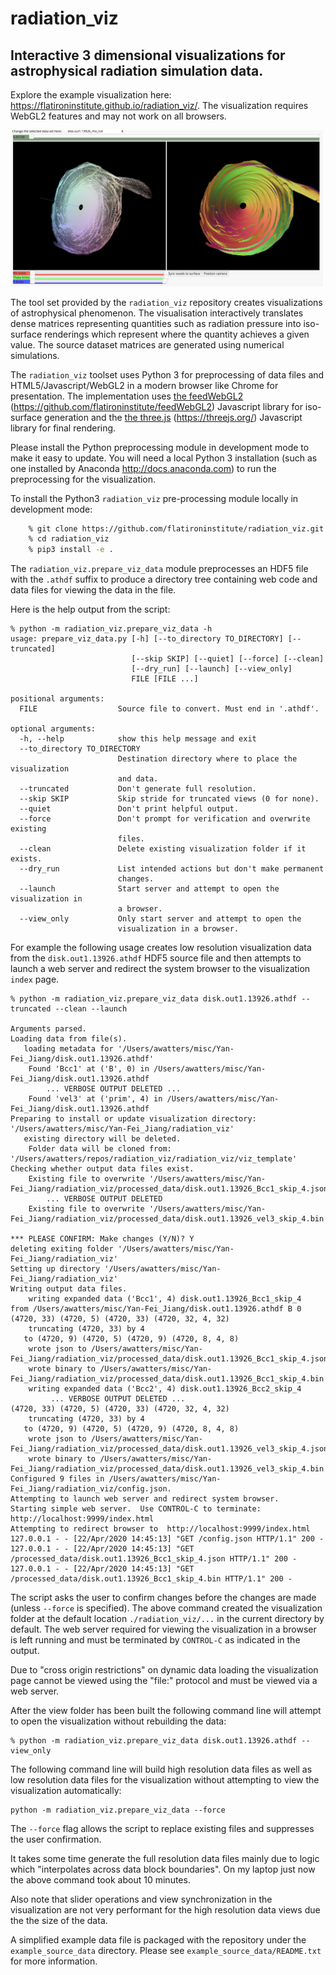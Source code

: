 # radiation_viz

## Interactive 3 dimensional visualizations for astrophysical radiation simulation data.

Explore the example visualization here:
<a href="https://flatironinstitute.github.io/radiation_viz/">https://flatironinstitute.github.io/radiation_viz/</a>.
The visualization requires WebGL2 features and may not work on all browsers.

<img src="screen_shot.png" width="500px"/>

The tool set
provided by the `radiation_viz` repository
creates visualizations of astrophysical phenomenon.
The visualisation interactively translates dense matrices representing quantities such as radiation pressure
into iso-surface renderings which represent where the quantity achieves a given value.  The source
dataset matrices are generated
using numerical simulations.

The `radiation_viz` toolset uses Python 3 for preprocessing of data files and HTML5/Javascript/WebGL2 in a
modern browser like Chrome for presentation.  The implementation uses
<a href="https://github.com/flatironinstitute/feedWebGL2">the feedWebGL2</a> 
(https://github.com/flatironinstitute/feedWebGL2) Javascript library
for iso-surface generation and the 
<a href="https://threejs.org/z">the three.js</a> (https://threejs.org/) Javascript library
for final rendering.

Please install the Python preprocessing module in development mode to make it easy to update.
You will need a local Python 3 installation (such as one installed by Anaconda
http://docs.anaconda.com) to run the preprocessing for the visualization.

To install the Python3 `radiation_viz` pre-processing module locally in development mode:

```bash
    % git clone https://github.com/flatironinstitute/radiation_viz.git
    % cd radiation_viz
    % pip3 install -e .
```

The `radiation_viz.prepare_viz_data` module preprocesses an HDF5 file with the `.athdf` suffix
to produce a directory tree containing web code and data files for viewing the data in the file.

Here is the help output from the script:

```
% python -m radiation_viz.prepare_viz_data -h
usage: prepare_viz_data.py [-h] [--to_directory TO_DIRECTORY] [--truncated]
                           [--skip SKIP] [--quiet] [--force] [--clean]
                           [--dry_run] [--launch] [--view_only]
                           FILE [FILE ...]

positional arguments:
  FILE                  Source file to convert. Must end in '.athdf'.

optional arguments:
  -h, --help            show this help message and exit
  --to_directory TO_DIRECTORY
                        Destination directory where to place the visualization
                        and data.
  --truncated           Don't generate full resolution.
  --skip SKIP           Skip stride for truncated views (0 for none).
  --quiet               Don't print helpful output.
  --force               Don't prompt for verification and overwrite existing
                        files.
  --clean               Delete existing visualization folder if it exists.
  --dry_run             List intended actions but don't make permanent
                        changes.
  --launch              Start server and attempt to open the visualization in
                        a browser.
  --view_only           Only start server and attempt to open the
                        visualization in a browser.
```

For example the following usage creates low resolution visualization data
from the `disk.out1.13926.athdf` HDF5 source file
and then attempts to launch a web server and redirect the system browser to
the visualization `index` page.

```
% python -m radiation_viz.prepare_viz_data disk.out1.13926.athdf --truncated --clean --launch

Arguments parsed.
Loading data from file(s).
   loading metadata for '/Users/awatters/misc/Yan-Fei_Jiang/disk.out1.13926.athdf'
    Found 'Bcc1' at ('B', 0) in /Users/awatters/misc/Yan-Fei_Jiang/disk.out1.13926.athdf
        ... VERBOSE OUTPUT DELETED ...
    Found 'vel3' at ('prim', 4) in /Users/awatters/misc/Yan-Fei_Jiang/disk.out1.13926.athdf
Preparing to install or update visualization directory: '/Users/awatters/misc/Yan-Fei_Jiang/radiation_viz'
   existing directory will be deleted.
    Folder data will be cloned from: '/Users/awatters/repos/radiation_viz/radiation_viz/viz_template'
Checking whether output data files exist.
    Existing file to overwrite '/Users/awatters/misc/Yan-Fei_Jiang/radiation_viz/processed_data/disk.out1.13926_Bcc1_skip_4.json'
        ... VERBOSE OUTPUT DELETED
    Existing file to overwrite '/Users/awatters/misc/Yan-Fei_Jiang/radiation_viz/processed_data/disk.out1.13926_vel3_skip_4.bin'

*** PLEASE CONFIRM: Make changes (Y/N)? Y
deleting exiting folder '/Users/awatters/misc/Yan-Fei_Jiang/radiation_viz'
Setting up directory '/Users/awatters/misc/Yan-Fei_Jiang/radiation_viz'
Writing output data files.
    writing expanded data ('Bcc1', 4) disk.out1.13926_Bcc1_skip_4
from /Users/awatters/misc/Yan-Fei_Jiang/disk.out1.13926.athdf B 0
(4720, 33) (4720, 5) (4720, 33) (4720, 32, 4, 32)
    truncating (4720, 33) by 4
   to (4720, 9) (4720, 5) (4720, 9) (4720, 8, 4, 8)
    wrote json to /Users/awatters/misc/Yan-Fei_Jiang/radiation_viz/processed_data/disk.out1.13926_Bcc1_skip_4.json
    wrote binary to /Users/awatters/misc/Yan-Fei_Jiang/radiation_viz/processed_data/disk.out1.13926_Bcc1_skip_4.bin
    writing expanded data ('Bcc2', 4) disk.out1.13926_Bcc2_skip_4
         ... VERBOSE OUTPUT DELETED ...
(4720, 33) (4720, 5) (4720, 33) (4720, 32, 4, 32)
    truncating (4720, 33) by 4
   to (4720, 9) (4720, 5) (4720, 9) (4720, 8, 4, 8)
    wrote json to /Users/awatters/misc/Yan-Fei_Jiang/radiation_viz/processed_data/disk.out1.13926_vel3_skip_4.json
    wrote binary to /Users/awatters/misc/Yan-Fei_Jiang/radiation_viz/processed_data/disk.out1.13926_vel3_skip_4.bin
Configured 9 files in /Users/awatters/misc/Yan-Fei_Jiang/radiation_viz/config.json.
Attempting to launch web server and redirect system browser.
Starting simple web server.  Use CONTROL-C to terminate: http://localhost:9999/index.html
Attempting to redirect browser to  http://localhost:9999/index.html
127.0.0.1 - - [22/Apr/2020 14:45:13] "GET /config.json HTTP/1.1" 200 -
127.0.0.1 - - [22/Apr/2020 14:45:13] "GET /processed_data/disk.out1.13926_Bcc1_skip_4.json HTTP/1.1" 200 -
127.0.0.1 - - [22/Apr/2020 14:45:13] "GET /processed_data/disk.out1.13926_Bcc1_skip_4.bin HTTP/1.1" 200 -
```

The script asks the user to confirm changes before the changes are made (unless `--force` is specified).
The above command created the visualization folder at the default location `./radiation_viz/...` in the current
directory by default.  The web server required for 
viewing the visualization in a browser is left running and must be terminated by `CONTROL-C` as indicated in the
output.

Due to "cross origin restrictions" on dynamic data loading
the visualization page cannot be viewed using the "file:" protocol and
must be viewed via a web server.

After the view folder has been built the following command line will attempt to open
the visualization without rebuilding the data:

```
% python -m radiation_viz.prepare_viz_data disk.out1.13926.athdf --view_only
```

The following command line will build high resolution data files as well as low resolution data files for the visualization without
attempting to view the visualization automatically:

```
python -m radiation_viz.prepare_viz_data --force
```

The `--force` flag allows the script to replace existing files and suppresses the user confirmation.

It takes some time generate the full resolution data files mainly due to logic which "interpolates
across data block boundaries".  On my laptop just now the above command took about 10 minutes.

Also note that slider operations and view synchronization in the visualization are not very performant for the high
resolution data views due the the size of the data.

A simplified example data file is packaged with the repository under the `example_source_data` directory.
Please see `example_source_data/README.txt` for more information.
